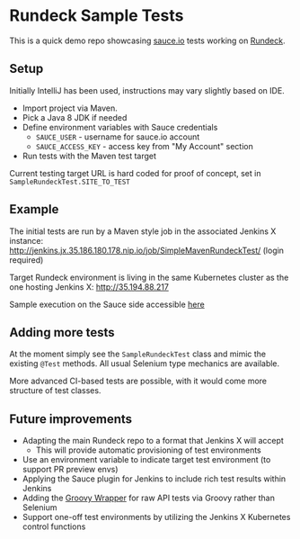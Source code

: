 # Rundeck Sample Tests

This is a quick demo repo showcasing [sauce.io](https://saucelabs.com) tests working on [Rundeck](https://www.rundeck.com).

## Setup

Initially IntelliJ has been used, instructions may vary slightly based on IDE.

* Import project via Maven.
* Pick a Java 8 JDK if needed
* Define environment variables with Sauce credentials
  * `SAUCE_USER` - username for sauce.io account
  * `SAUCE_ACCESS_KEY` - access key from "My Account" section
* Run tests with the Maven test target

Current testing target URL is hard coded for proof of concept, set in `SampleRundeckTest.SITE_TO_TEST`

## Example

The initial tests are run by a Maven style job in the associated Jenkins X instance: http://jenkins.jx.35.186.180.178.nip.io/job/SimpleMavenRundeckTest/ (login required)

Target Rundeck environment is living in the same Kubernetes cluster as the one hosting Jenkins X: http://35.194.88.217

Sample execution on the Sauce side accessible [here](https://saucelabs.com/beta/tests/426fb6326bc34409bef8c495b26b6dd0/commands#15)

## Adding more tests

At the moment simply see the `SampleRundeckTest` class and mimic the existing `@Test` methods. All usual Selenium type mechanics are available.

More advanced CI-based tests are possible, with it would come more structure of test classes.

## Future improvements

* Adapting the main Rundeck repo to a format that Jenkins X will accept
  * This will provide automatic provisioning of test environments
* Use an environment variable to indicate target test environment (to support PR preview envs)
* Applying the Sauce plugin for Jenkins to include rich test results within Jenkins
* Adding the [Groovy Wrapper](https://github.com/MovingBlocks/groovy-wrapper) for raw API tests via Groovy rather than Selenium
* Support one-off test environments by utilizing the Jenkins X Kubernetes control functions
